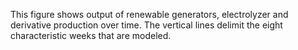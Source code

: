 This figure shows output of renewable generators, electrolyzer and derivative production over time. The vertical lines delimit the eight characteristic weeks that are modeled.
